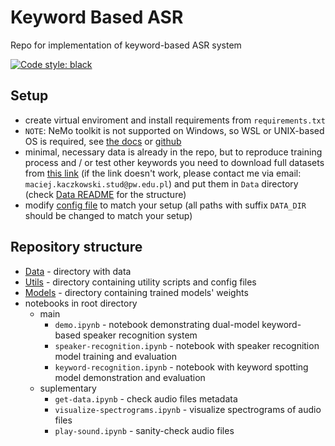 # Keyword Based ASR

Repo for implementation of keyword-based ASR system

<a href="https://github.com/psf/black"><img alt="Code style: black" src="https://img.shields.io/badge/code%20style-black-000000.svg"></a>

## Setup
* create virtual enviroment and install requirements from `requirements.txt`
* `NOTE`: NeMo toolkit is not supported on Windows, so WSL or UNIX-based OS is required, see [the docs](https://docs.nvidia.com/deeplearning/nemo/user-guide/docs/en/main/starthere/intro.html) or [github](https://github.com/NVIDIA/NeMo)
* minimal, necessary data is already in the repo, but to reproduce training process and / or test other keywords you need to download full datasets from [this link](https://wutwaw-my.sharepoint.com/:u:/g/personal/01144023_pw_edu_pl/ESo3c_M06qxJlcUMNz32t_kBsfwwGn-CiQlNTg_7pcgw5w?e=L73fIA) (if the link doesn't work, please contact me via email: `maciej.kaczkowski.stud@pw.edu.pl`) and put them in `Data` directory (check [Data README](Data/README.md) for the structure)
* modify [config file](Utils/config.py) to match your setup (all paths with suffix `DATA_DIR` should be changed to match your setup)

## Repository structure
* [Data](./Data/) - directory with data
* [Utils](./Utils/) - directory containing utility scripts and config files
* [Models](./Models/) - directory containing trained models' weights
* notebooks in root directory
  * main
    * `demo.ipynb` - notebook demonstrating dual-model keyword-based speaker recognition system
    * `speaker-recognition.ipynb` - notebook with speaker recognition model training and evaluation
    * `keyword-recognition.ipynb` - notebook with keyword spotting model demonstration and evaluation
  * suplementary
    * `get-data.ipynb` - check audio files metadata
    * `visualize-spectrograms.ipynb` - visualize spectrograms of audio files
    * `play-sound.ipynb` - sanity-check audio files
